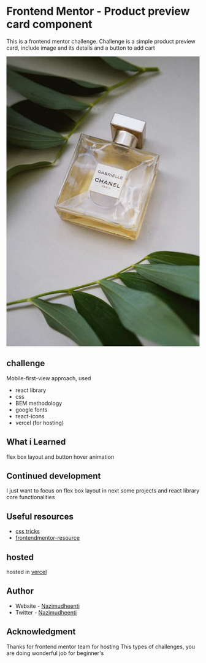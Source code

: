 # Frontend Mentor - Product preview card component
This is a frontend mentor challenge. Challenge is a simple product preview card, include image and its details and a button to add cart

![challenge.jpg](./public/image-product-desktop.jpg)

## challenge 
Mobile-first-view approach, used

* react library
* css 
* BEM methodology
* google fonts
* react-icons
* vercel (for hosting)

## What i Learned
flex box layout and button hover animation 

## Continued development
I just want to focus on flex box layout in next some projects and react library core functionalities

## Useful resources
- [css tricks](https://css-tricks.com/)
- [frontendmentor-resource](https://www.frontendmentor.io/resources)

## hosted 
hosted in [vercel](https://)

## Author
- Website - [Nazimudheenti](https://nazimudheenti-portfolio.netlify.app)
- Twitter - [Nazimudheenti](https://twitter.com/Nazimudheent)

## Acknowledgment 
Thanks for frontend mentor team for hosting This types of challenges, you are doing wonderful job for beginner's